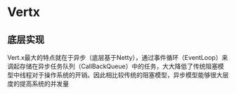 # Vertx

## 底层实现

Vert.x最大的特点就在于异步（底层基于Netty），通过事件循环（EventLoop）来调起存储在异步任务队列（CallBackQueue）中的任务，大大降低了传统阻塞模型中线程对于操作系统的开销。因此相比较传统的阻塞模型，异步模型能够很大层度的提高系统的并发量

